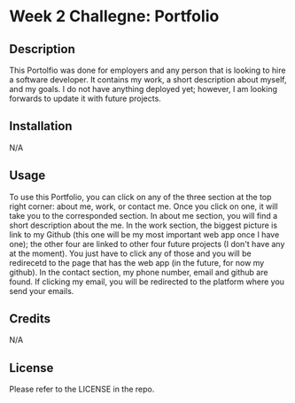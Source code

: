 # Week 2 Challegne: Portfolio

## Description

This Portolfio was done for employers and any person that is looking to hire a software developer. It contains my work, a short description about myself, and my goals. I do not have anything deployed yet; however, I am looking forwards to update it with future projects.

## Installation

N/A

## Usage

To use this Portfolio, you can click on any of the three section at the top right corner: about me, work, or contact me. Once you click on one, it will take you to the corresponded section. In about me section, you will find a short description about the me. In the work section, the biggest picture is link to my Github (this one will be my most important web app once I have one); the other four are linked to other four future projects (I don't have any at the moment). You just have to click any of those and you will be redirecetd to the page that has the web app (in the future, for now my github). In the contact section, my phone number, email and github are found. If clicking my email, you will be redirected to the platform where you send your emails. 

## Credits

N/A

## License

Please refer to the LICENSE in the repo.

